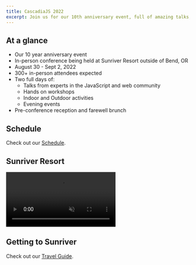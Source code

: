 ```yaml
---
title: CascadiaJS 2022
excerpt: Join us for our 10th anniversary event, full of amazing talks, outdoor activities and more!
---
```

## At a glance

- Our 10 year anniversary event
- In-person conference being held at Sunriver Resort outside of Bend, OR
- August 30 - Sept 2, 2022
- 300+ in-person attendees expected
- Two full days of: 
    - Talks from experts in the JavaScript and web community
    - Hands on workshops
    - Indoor and Outdoor activities
    - Evening events
- Pre-conference reception and farewell brunch

## Schedule

Check out our [Schedule](/schedule).

## Sunriver Resort

<video autoplay loop muted><source src="https://www.sunriverresort.com/site/assets/files/1/srr_summer_60sec_v3-720.mp4" type="video/mp4"></video>

## Getting to Sunriver

Check out our [Travel Guide](/travel).

